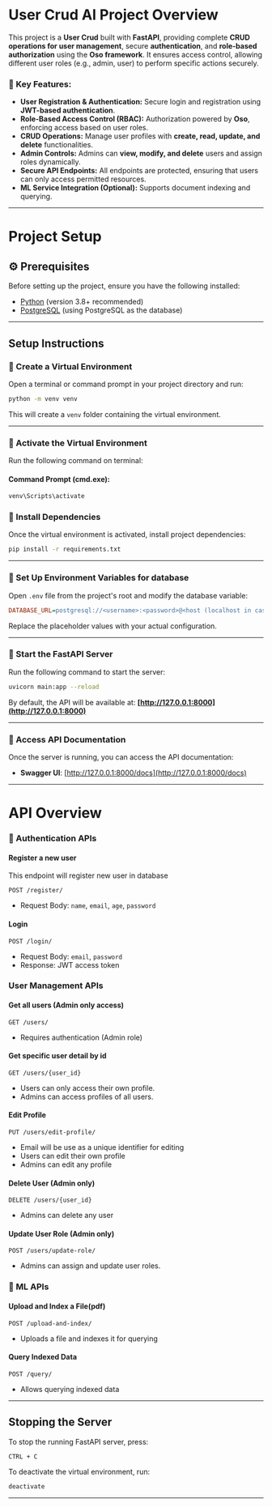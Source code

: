 # User Crud AI Project Overview

This project is a **User Crud** built with **FastAPI**, providing complete **CRUD operations for user management**, secure **authentication**, and **role-based authorization** using the **Oso framework**. It ensures access control, allowing different user roles (e.g., admin, user) to perform specific actions securely.  

### 🔹 Key Features:  

- **User Registration & Authentication:** Secure login and registration using **JWT-based authentication**.  
- **Role-Based Access Control (RBAC):** Authorization powered by **Oso**, enforcing access based on user roles.  
- **CRUD Operations:** Manage user profiles with **create, read, update, and delete** functionalities.  
- **Admin Controls:** Admins can **view, modify, and delete** users and assign roles dynamically.  
- **Secure API Endpoints:** All endpoints are protected, ensuring that users can only access permitted resources.  
- **ML Service Integration (Optional):** Supports document indexing and querying.

---

# Project Setup

## ⚙️ Prerequisites

Before setting up the project, ensure you have the following installed:

- [Python](https://www.python.org/downloads/) (version 3.8+ recommended)
- [PostgreSQL](https://www.postgresql.org/download/) (using PostgreSQL as the database)

---

## Setup Instructions

### 🔹 Create a Virtual Environment

Open a terminal or command prompt in your project directory and run:

```sh
python -m venv venv
```

This will create a `venv` folder containing the virtual environment.

---

### 🔹 Activate the Virtual Environment

Run the following command on terminal:

#### Command Prompt (cmd.exe):

```sh
venv\Scripts\activate
```

### 🔹 Install Dependencies

Once the virtual environment is activated, install project dependencies:

```sh
pip install -r requirements.txt
```

---

### 🔹 Set Up Environment Variables for database

Open `.env` file from the project's root and modify the database variable:

```ini
DATABASE_URL=postgresql://<username>:<password>@<host (localhost in case of running locally)>:<port>/<database name>
```

Replace the placeholder values with your actual configuration.

---

### 🔹 Start the FastAPI Server

Run the following command to start the server:

```sh
uvicorn main:app --reload
```

By default, the API will be available at: **[http://127.0.0.1:8000](http://127.0.0.1:8000)**

---

### 🔹 Access API Documentation

Once the server is running, you can access the API documentation:

- **Swagger UI**: [http://127.0.0.1:8000/docs](http://127.0.0.1:8000/docs)

---

# API Overview

### 🔹 Authentication APIs

#### **Register a new user**

This endpoint will register new user in database

```http
POST /register/
```
- Request Body: `name`, `email`, `age`, `password`

#### **Login**
```http
POST /login/
```
- Request Body: `email`, `password`
- Response: JWT access token

### User Management APIs

#### **Get all users (Admin only access)**
```http
GET /users/
```
- Requires authentication (Admin role)

#### **Get specific user detail by id**
```http
GET /users/{user_id}
```
- Users can only access their own profile.
- Admins can access profiles of all users.

#### **Edit Profile**
```http
PUT /users/edit-profile/
```
- Email will be use as a unique identifier for editing
- Users can edit their own profile
- Admins can edit any profile

#### **Delete User (Admin only)**
```http
DELETE /users/{user_id}
```
- Admins can delete any user

#### **Update User Role (Admin only)**
```http
POST /users/update-role/
```
- Admins can assign and update user roles.

### 🔹 ML APIs

#### **Upload and Index a File(pdf)**
```http
POST /upload-and-index/
```
- Uploads a file and indexes it for querying

#### **Query Indexed Data**
```http
POST /query/
```
- Allows querying indexed data

---

## Stopping the Server

To stop the running FastAPI server, press:

```sh
CTRL + C
```

To deactivate the virtual environment, run:

```sh
deactivate
```

---
